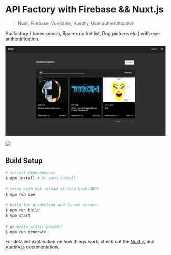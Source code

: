 # API Factory with Firebase && Nuxt.js

> Nuxt, Firebase, Vuelidate, Vuetify, User authentification

Api factory (Itunes search, Spacex rocket list, Dog pictures etc.) with user authentification.

![](header.png)

![](header2.png)

## Build Setup

``` bash
# install dependencies
$ npm install # Or yarn install

# serve with hot reload at localhost:3000
$ npm run dev

# build for production and launch server
$ npm run build
$ npm start

# generate static project
$ npm run generate
```

For detailed explanation on how things work, check out the [Nuxt.js](https://github.com/nuxt/nuxt.js) and [Vuetify.js](https://vuetifyjs.com/) documentation.
